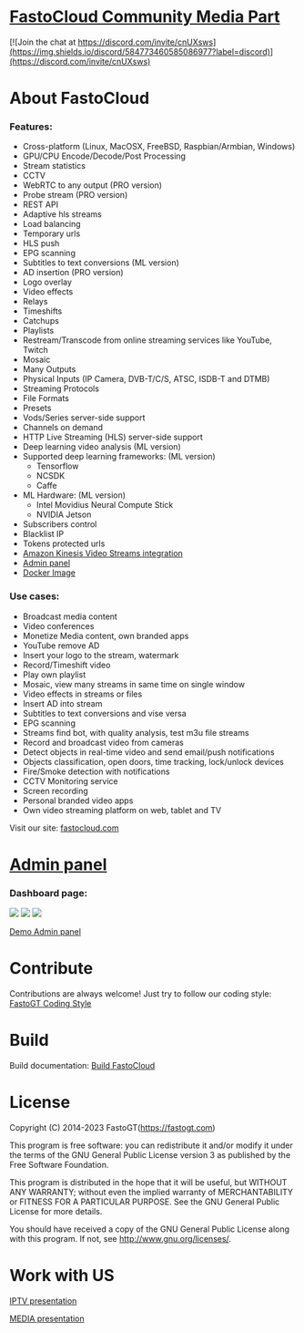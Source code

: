 [FastoCloud Community Media Part](https://fastocloud.com/downloads.html)
===================================
[![Join the chat at https://discord.com/invite/cnUXsws](https://img.shields.io/discord/584773460585086977?label=discord)](https://discord.com/invite/cnUXsws)
   
About FastoCloud
===============
### Features:
* Cross-platform (Linux, MacOSX, FreeBSD, Raspbian/Armbian, Windows)
* GPU/CPU Encode/Decode/Post Processing
* Stream statistics
* CCTV
* WebRTC to any output (PRO version)
* Probe stream (PRO version)
* REST API
* Adaptive hls streams
* Load balancing
* Temporary urls
* HLS push
* EPG scanning
* Subtitles to text conversions (ML version)
* AD insertion (PRO version)
* Logo overlay
* Video effects
* Relays
* Timeshifts
* Catchups
* Playlists
* Restream/Transcode from online streaming services like YouTube, Twitch
* Mosaic
* Many Outputs
* Physical Inputs (IP Camera, DVB-T/C/S, ATSC, ISDB-T and DTMB)
* Streaming Protocols
* File Formats
* Presets
* Vods/Series server-side support
* Channels on demand
* HTTP Live Streaming (HLS) server-side support
* Deep learning video analysis (ML version)
* Supported deep learning frameworks: (ML version)
  * Tensorflow
  * NCSDK 
  * Caffe
* ML Hardware: (ML version)
  * Intel Movidius Neural Compute Stick
  * NVIDIA Jetson
* Subscribers control
* Blacklist IP
* Tokens protected urls
* [Amazon Kinesis Video Streams integration](https://aws.amazon.com/kinesis/video-streams)
* [Admin panel](https://gitlab.com/fastogt/wsfastocloud)
* [Docker Image](https://hub.docker.com/r/fastogt/fastocloud)

### Use cases:
* Broadcast media content
* Video conferences
* Monetize Media content, own branded apps
* YouTube remove AD
* Insert your logo to the stream, watermark
* Record/Timeshift video
* Play own playlist
* Mosaic, view many streams in same time on single window
* Video effects in streams or files
* Insert AD into stream
* Subtitles to text conversions and vise versa
* EPG scanning
* Streams find bot, with quality analysis, test m3u file streams
* Record and broadcast video from cameras
* Detect objects in real-time video and send email/push notifications
* Objects classification, open doors, time tracking, lock/unlock devices
* Fire/Smoke detection with notifications
* CCTV Monitoring service
* Screen recording
* Personal branded video apps
* Own video streaming platform on web, tablet and TV

Visit our site: [fastocloud.com](https://fastocloud.com)

[Admin panel](https://gitlab.com/fastogt/wsfastocloud)
==========
### Dashboard page:
![](https://gitlab.com/fastogt/wsfastocloud/raw/main/docs/images/fastocloud_one_web.png)
![](https://gitlab.com/fastogt/wsfastocloud/raw/main/docs/images/fastocloud_one_web_store_live.png)
![](https://gitlab.com/fastogt/wsfastocloud/raw/main/docs/images/fastocloud_one_web_store_vod.png)

[Demo Admin panel](https://ws.fastocloud.com)

Contribute
==========
Contributions are always welcome! Just try to follow our coding style: [FastoGT Coding Style](https://github.com/fastogt/fastonosql/wiki/Coding-Style)

Build
========
Build documentation: [Build FastoCloud](https://gitlab.com/fastogt/fastocloud/fastocloud/-/wikis/Build)

License
=======

Copyright (C) 2014-2023 FastoGT(https://fastogt.com)

This program is free software: you can redistribute it and/or modify
it under the terms of the GNU General Public License version 3 as 
published by the Free Software Foundation.

This program is distributed in the hope that it will be useful,
but WITHOUT ANY WARRANTY; without even the implied warranty of
MERCHANTABILITY or FITNESS FOR A PARTICULAR PURPOSE.  See the
GNU General Public License for more details.

You should have received a copy of the GNU General Public License
along with this program. If not, see <http://www.gnu.org/licenses/>.

Work with US
=======

[IPTV presentation](https://fastogt.com/static/projects/fastocloud_iptv.pdf)

[MEDIA presentation](https://fastogt.com/static/projects/fastocloud_for.pdf)
